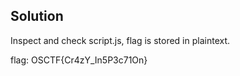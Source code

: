 ## Solution

Inspect and check script.js, flag is stored in plaintext.

flag: OSCTF{Cr4zY_In5P3c71On}